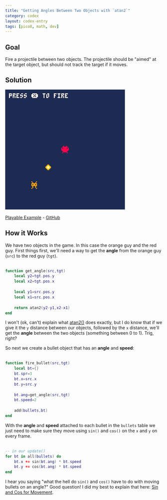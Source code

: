 ```yaml
---
title: "Getting Angles Between Two Objects with `atan2`"
category: codex
layout: codex-entry
tags: [pico8, math, dev]
---
```


## Goal

Fire a projectile between two objects. The projectile should be "aimed" at the target object, but should not track the target if it moves. 

## Solution

![Playable Example](/assets/p8/atan2.png)

<a href="/assets/p8/atan2.html" data-modal>Playable Example</a> - [GitHub](https://github.com/pixelrip/p8-codex/blob/main/atan2.p8)

## How it Works

We have two objects in the game. In this case the orange guy and the red guy. First things first, we'll need a way to get the **angle** from the orange guy (`src`) to the red guy (`tgt`).

```lua

function get_angle(src,tgt)
	local y2=tgt.pos.y  
	local x2=tgt.pos.x  

	local y1=src.pos.y  
	local x1=src.pos.x 

	return atan2(y2-y1,x2-x1)
end

```

I won't (ok, can't) explain what [atan2()](https://www.lexaloffle.com/dl/docs/pico-8_manual.html#ATAN2) does exactly, but I do know that if we give it the `y` distance between our objects, followed by the `x` distance, we'll get the **angle** between the two objects 
(something between 0 to 1). Trig, right?

So next we create a bullet object that has an **angle** and **speed**:

```lua

function fire_bullet(src,tgt)
	local bt={}
	bt.spr=3
	bt.x=src.x
	bt.y=src.y
	
	bt.ang=get_angle(src,tgt)
	bt.speed=2
		
	add(bullets,bt)	
end

```

With the **angle** and **speed** attached to each bullet in the `bullets` table we just need to make sure they move using `sin()` and `cos()` on the `x` and `y` on every frame. 

```lua

-- in our update()
for bt in all(bullets) do
	bt.x += sin(bt.ang) * bt.speed 
	bt.y += cos(bt.ang) * bt.speed
end

```


I hear you saying "what the hell do `sin()` and `cos()` have to do with moving bullets on an angle?" Good question! I did my best to explain that here: [Sin and Cos for Movement](/codex/sin-and-cos/).


